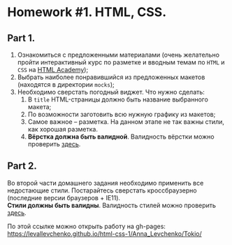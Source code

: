 # Homework #1. HTML, CSS.

## Part 1.
1. Ознакомиться с предложенными материалами (очень желательно пройти интерактивный курс по разметке и вводным темам по `HTML` и `CSS` на [HTML Academy](https://htmlacademy.ru/));
2. Выбрать наиболее понравившийся из предложенных макетов (находятся в директории `mocks`);
3. Необходимо сверстать погодный виджет. Что нужно сделать:
    1. В `title` HTML-страницы должно быть название выбранного макета;
    2. По возможности заготовить всю нужную графику из макетов;
    3. Самое важное – разметка. На данном этапе не так важны стили, как хорошая разметка.
    4. __Вёрстка должна быть валидной__. Валидность вёрстки можно проверить [здесь](https://validator.w3.org/).

## Part 2.
Во второй части домашнего задания необходимо применить все недостающие стили. Постарайтесь сверстать кроссбраузерно (последние версии браузеров + IE11).\
__Стили должны быть валидны__. Валидность стилей можно проверить [здесь](http://jigsaw.w3.org/css-validator/).


По этой ссылке можно открыть работу на gh-pages: https://levallevchenko.github.io/html-css-1/Anna_Levchenko/Tokio/